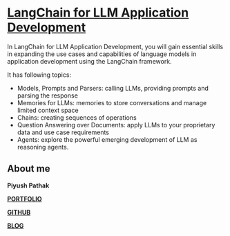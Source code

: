 # [LangChain for LLM Application Development](https://www.deeplearning.ai/short-courses/langchain-for-llm-application-development/)
In LangChain for LLM Application Development, you will gain essential skills in expanding the use cases and capabilities of language models in application development using the LangChain framework.

It has following topics:

- Models, Prompts and Parsers: calling LLMs, providing prompts and parsing the response
- Memories for LLMs: memories to store conversations and manage limited context space
- Chains: creating sequences of operations
- Question Answering over Documents: apply LLMs to your proprietary data and use case requirements
- Agents: explore the powerful emerging development of LLM as reasoning agents.


## About me

**Piyush Pathak**

[**PORTFOLIO**](https://anirudhrapathak3.wixsite.com/piyush)

[**GITHUB**](https://github.com/piyushpathak03)

[**BLOG**](https://medium.com/@piyushpathak03)

